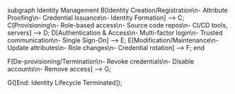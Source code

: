subgraph Identity Management
B[Identity Creation/Registration\n- Attribute Proofing\n- Credential Issuance\n- Identity Formation] --> C;
C[Provisioning\n- Role-based access\n- Source code repos\n- CI/CD tools, servers] --> D;
D[Authentication & Access\n- Multi-factor login\n- Trusted communication\n- Single Sign-On] --> E;
E[Modification/Maintenance\n- Update attributes\n- Role changes\n- Credential rotation] --> F;
end

F[De-provisioning/Termination\n- Revoke credentials\n- Disable accounts\n- Remove access] --> G;

G([End: Identity Lifecycle Terminated]);
